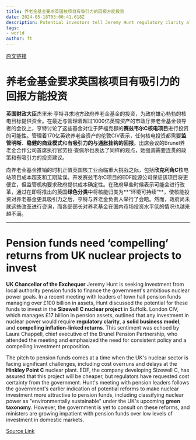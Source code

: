 ```yaml
---
title: 养老金基金要求英国核项目有吸引力的回报方能投资
date: 2024-05-18T03:00:41.618Z
description: Potential investors tell Jeremy Hunt regulatory clarity also essential before backing new power plants
tags: 
- world
author: ft
---
```


[原文链接](https://ft.com/content/70cd278f-8ef5-4904-9535-305fe1095768)

# 养老金基金要求英国核项目有**吸引力**的回报方能投资

**英国财政大臣**杰里米·亨特寻求地方政府养老金基金的投资，为政府雄心勃勃的核电目标提供资金。在最近与管理着超过1000亿英镑资产的市政厅养老金基金领导者的会议上，亨特讨论了这些基金对位于萨福克郡的**赛兹韦尔C核电项目**进行投资的可能性。管理着170亿英镑养老金资产的伦敦CIV表示，任何核电投资都需要**监管明晰**、**稳健的商业模式**和**有吸引力的与通胀挂钩的回报**。出席会议的Brunel养老金合作公司首席执行官劳拉·查佩尔也表达了同样的观点，她强调需要连贯的政策和有吸引力的投资建议。

向养老金基金推销的时机正值英国核工业面临重大挑战之际，包括**欣克利角C**核电站项目成本超支和工期延误。开发赛兹韦尔C项目的EDF能源公司保证该项目将更便宜，但监管机构要求政府提供成本确定性。在政府早些时候表示可能会进行改革，通过在即将推出的英国**绿色分类**中将核能归类为**“环境可持续”**，使核能投资对养老基金更具吸引力之后，亨特与养老金负责人举行了会晤。然而，政府尚未就这些改革进行咨询，而各部部长对养老基金在国内市场投资水平低的情况也越来越不满。

---

# Pension funds need ‘compelling’ returns from UK nuclear projects to invest

**UK Chancellor of the Exchequer** Jeremy Hunt is seeking investment from local authority pension funds to finance the government's ambitious nuclear power goals. In a recent meeting with leaders of town hall pension funds managing over £100 billion in assets, Hunt discussed the potential for these funds to invest in the **Sizewell C nuclear project** in Suffolk. London CIV, which manages £17 billion in pension assets, outlined that any investment in nuclear power would require **regulatory clarity**, a **solid business model**, and **compelling inflation-linked returns**. This sentiment was echoed by Laura Chappell, chief executive of the Brunel Pension Partnership, who attended the meeting and emphasized the need for consistent policy and a compelling investment proposition. 

The pitch to pension funds comes at a time when the UK's nuclear sector is facing significant challenges, including cost overruns and delays at the **Hinkley Point C** nuclear plant. EDF, the company developing Sizewell C, has assured that this project will be cheaper, but regulators have requested cost certainty from the government. Hunt's meeting with pension leaders follows the government's earlier indication of potential reforms to make nuclear investment more attractive to pension funds, including classifying nuclear power as "environmentally sustainable" under the UK's upcoming **green taxonomy**. However, the government is yet to consult on these reforms, and ministers are growing impatient with pension funds over low levels of investment in domestic markets.

[Source Link](https://ft.com/content/70cd278f-8ef5-4904-9535-305fe1095768)

